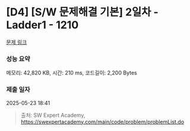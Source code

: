 # [D4] [S/W 문제해결 기본] 2일차 - Ladder1 - 1210 

[문제 링크](https://swexpertacademy.com/main/code/problem/problemDetail.do?contestProbId=AV14ABYKADACFAYh) 

### 성능 요약

메모리: 42,820 KB, 시간: 210 ms, 코드길이: 2,200 Bytes

### 제출 일자

2025-05-23 18:41



> 출처: SW Expert Academy, https://swexpertacademy.com/main/code/problem/problemList.do